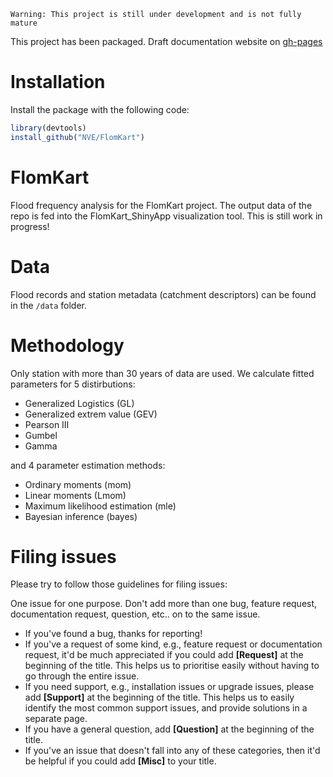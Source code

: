 `Warning: This project is still under development and is not fully mature`

This project has been packaged.
Draft documentation website on [gh-pages](https://nve.github.io/FlomKart/)

# Installation

Install the package with the following code:

``` r
library(devtools)
install_github("NVE/FlomKart")
```

# FlomKart
Flood frequency analysis for the FlomKart project. The output data of the repo is fed into the FlomKart_ShinyApp visualization tool.
This is still work in progress!

# Data
Flood records and station metadata (catchment descriptors) can be found in the `/data` folder.

# Methodology
Only station with more than 30 years of data are used.
We calculate fitted parameters for 5 distirbutions:
- Generalized Logistics (GL)
- Generalized extrem value (GEV)
- Pearson III
- Gumbel
- Gamma

and 4 parameter estimation methods:
- Ordinary moments (mom)
- Linear moments (Lmom)
- Maximum likelihood estimation (mle)
- Bayesian inference (bayes)

# Filing issues

Please try to follow those guidelines for filing issues:

One issue for one purpose. Don't add more than one bug, feature request, documentation request, question, etc.. on to the same issue.

- If you've found a bug, thanks for reporting!
- If you've a request of some kind, e.g., feature request or documentation request, it'd be much appreciated if you could add **[Request]** at the beginning of the title. This helps us to prioritise easily without having to go through the entire issue.
- If you need support, e.g., installation issues or upgrade issues, please add **[Support]** at the beginning of the title. This helps us to easily identify the most common support issues, and provide solutions in a separate page.
- If you have a general question, add **[Question]** at the beginning of the title.
- If you've an issue that doesn't fall into any of these categories, then it'd be helpful if you could add **[Misc]** to your title.
